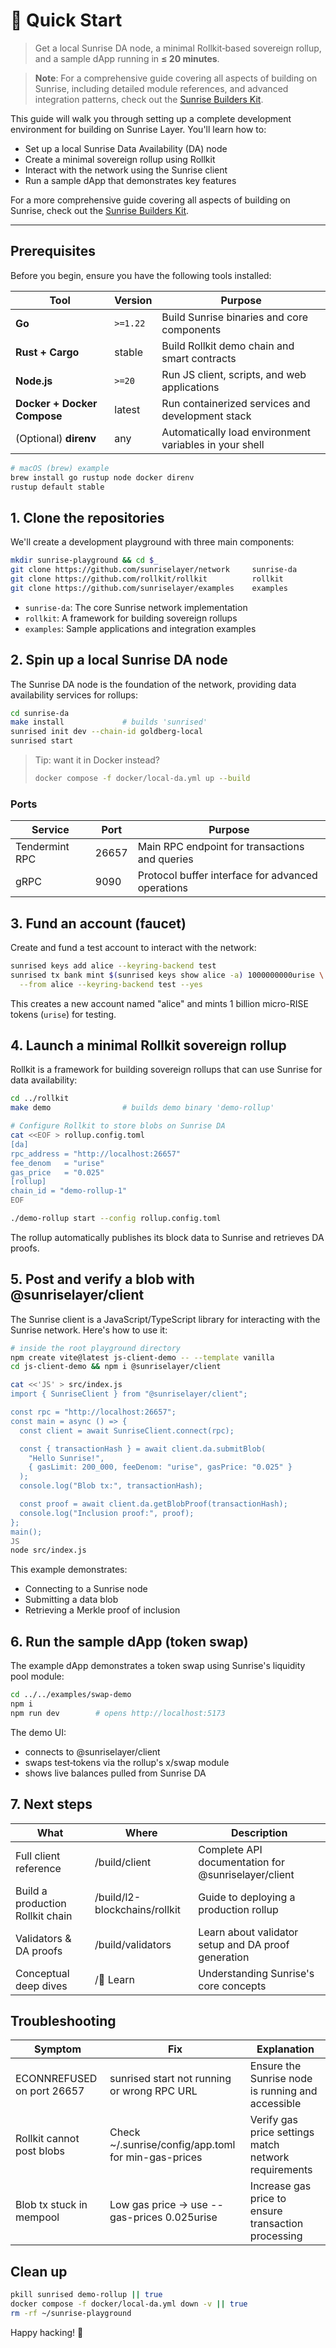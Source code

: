 # 🚀 Quick Start

> Get a local Sunrise DA node, a minimal Rollkit‑based sovereign rollup,
> and a sample dApp running in **≤ 20 minutes**.

> **Note**: For a comprehensive guide covering all aspects of building on Sunrise, including detailed module references, and advanced integration patterns, check out the [Sunrise Builders Kit](https://cauchye.notion.site/Sunrise-Builders-Kit-1e02cd22bc1680f3bebcd4f02f2fbc18?pvs=4).

This guide will walk you through setting up a complete development environment for building on Sunrise Layer. You'll learn how to:

- Set up a local Sunrise Data Availability (DA) node
- Create a minimal sovereign rollup using Rollkit
- Interact with the network using the Sunrise client
- Run a sample dApp that demonstrates key features

For a more comprehensive guide covering all aspects of building on Sunrise, check out the [Sunrise Builders Kit](https://cauchye.notion.site/Sunrise-Builders-Kit-1e02cd22bc1680f3bebcd4f02f2fbc18?pvs=4).

---

## Prerequisites

Before you begin, ensure you have the following tools installed:

| Tool | Version | Purpose |
|------|---------|---------|
| **Go** | `>=1.22` | Build Sunrise binaries and core components |
| **Rust + Cargo** | stable | Build Rollkit demo chain and smart contracts |
| **Node.js** | `>=20` | Run JS client, scripts, and web applications |
| **Docker + Docker Compose** | latest | Run containerized services and development stack |
| (Optional) **direnv** | any | Automatically load environment variables in your shell |

```bash
# macOS (brew) example
brew install go rustup node docker direnv
rustup default stable
```

## 1. Clone the repositories

We'll create a development playground with three main components:

```bash
mkdir sunrise-playground && cd $_
git clone https://github.com/sunriselayer/network     sunrise-da
git clone https://github.com/rollkit/rollkit          rollkit
git clone https://github.com/sunriselayer/examples    examples
```

- `sunrise-da`: The core Sunrise network implementation
- `rollkit`: A framework for building sovereign rollups
- `examples`: Sample applications and integration examples

## 2. Spin up a local Sunrise DA node

The Sunrise DA node is the foundation of the network, providing data availability services for rollups:

```bash
cd sunrise-da
make install             # builds 'sunrised'
sunrised init dev --chain-id goldberg-local
sunrised start
```

> Tip: want it in Docker instead?
>
> ```bash
> docker compose -f docker/local-da.yml up --build
> ```

### Ports

| Service | Port | Purpose |
|---------|------|---------|
| Tendermint RPC | 26657 | Main RPC endpoint for transactions and queries |
| gRPC | 9090 | Protocol buffer interface for advanced operations |

## 3. Fund an account (faucet)

Create and fund a test account to interact with the network:

```bash
sunrised keys add alice --keyring-backend test
sunrised tx bank mint $(sunrised keys show alice -a) 1000000000urise \
  --from alice --keyring-backend test --yes
```

This creates a new account named "alice" and mints 1 billion micro-RISE tokens (`urise`) for testing.

## 4. Launch a minimal Rollkit sovereign rollup

Rollkit is a framework for building sovereign rollups that can use Sunrise for data availability:

```bash
cd ../rollkit
make demo                # builds demo binary 'demo-rollup'

# Configure Rollkit to store blobs on Sunrise DA
cat <<EOF > rollup.config.toml
[da]
rpc_address = "http://localhost:26657"
fee_denom   = "urise"
gas_price   = "0.025"
[rollup]
chain_id = "demo-rollup-1"
EOF

./demo-rollup start --config rollup.config.toml
```

The rollup automatically publishes its block data to Sunrise and retrieves DA proofs.

## 5. Post and verify a blob with @sunriselayer/client

The Sunrise client is a JavaScript/TypeScript library for interacting with the Sunrise network. Here's how to use it:

```bash
# inside the root playground directory
npm create vite@latest js-client-demo -- --template vanilla
cd js-client-demo && npm i @sunriselayer/client

cat <<'JS' > src/index.js
import { SunriseClient } from "@sunriselayer/client";

const rpc = "http://localhost:26657";
const main = async () => {
  const client = await SunriseClient.connect(rpc);

  const { transactionHash } = await client.da.submitBlob(
    "Hello Sunrise!",
    { gasLimit: 200_000, feeDenom: "urise", gasPrice: "0.025" }
  );
  console.log("Blob tx:", transactionHash);

  const proof = await client.da.getBlobProof(transactionHash);
  console.log("Inclusion proof:", proof);
};
main();
JS
node src/index.js
```

This example demonstrates:

- Connecting to a Sunrise node
- Submitting a data blob
- Retrieving a Merkle proof of inclusion

## 6. Run the sample dApp (token swap)

The example dApp demonstrates a token swap using Sunrise's liquidity pool module:

```bash
cd ../../examples/swap-demo
npm i
npm run dev        # opens http://localhost:5173
```

The demo UI:

- connects to @sunriselayer/client
- swaps test‑tokens via the rollup's x/swap module
- shows live balances pulled from Sunrise DA

## 7. Next steps

| What | Where | Description |
|------|-------|-------------|
| Full client reference | /build/client | Complete API documentation for @sunriselayer/client |
| Build a production Rollkit chain | /build/l2-blockchains/rollkit | Guide to deploying a production rollup |
| Validators & DA proofs | /build/validators | Learn about validator setup and DA proof generation |
| Conceptual deep dives | /📜 Learn | Understanding Sunrise's core concepts |

## Troubleshooting

| Symptom | Fix | Explanation |
|---------|-----|-------------|
| ECONNREFUSED on port 26657 | sunrised start not running or wrong RPC URL | Ensure the Sunrise node is running and accessible |
| Rollkit cannot post blobs | Check ~/.sunrise/config/app.toml for min-gas-prices | Verify gas price settings match network requirements |
| Blob tx stuck in mempool | Low gas price → use --gas-prices 0.025urise | Increase gas price to ensure transaction processing |

## Clean up

```bash
pkill sunrised demo-rollup || true
docker compose -f docker/local-da.yml down -v || true
rm -rf ~/sunrise-playground
```

Happy hacking! 🎉
